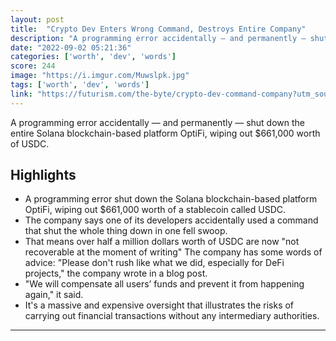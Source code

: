 ```yaml
---
layout: post
title:  "Crypto Dev Enters Wrong Command, Destroys Entire Company"
description: "A programming error accidentally — and permanently — shut down the entire Solana blockchain-based platform OptiFi, wiping out $661,000 worth of USDC."
date: "2022-09-02 05:21:36"
categories: ['worth', 'dev', 'words']
score: 244
image: "https://i.imgur.com/Muwslpk.jpg"
tags: ['worth', 'dev', 'words']
link: "https://futurism.com/the-byte/crypto-dev-command-company?utm_source=facebook&amp;utm_medium=news_tab&amp;fs=e&amp;s=cl"
---
```


A programming error accidentally — and permanently — shut down the entire Solana blockchain-based platform OptiFi, wiping out $661,000 worth of USDC.

## Highlights

- A programming error shut down the Solana blockchain-based platform OptiFi, wiping out $661,000 worth of a stablecoin called USDC.
- The company says one of its developers accidentally used a command that shut the whole thing down in one fell swoop.
- That means over half a million dollars worth of USDC are now "not recoverable at the moment of writing" The company has some words of advice: "Please don't rush like what we did, especially for DeFi projects," the company wrote in a blog post.
- "We will compensate all users’ funds and prevent it from happening again," it said.
- It's a massive and expensive oversight that illustrates the risks of carrying out financial transactions without any intermediary authorities.

---
